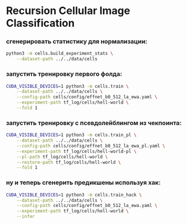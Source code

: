 # Recursion Cellular Image Classification

### сгенерировать статистику для нормализации:
```bash
python3 -m cells.build_experiment_stats \
    --dataset-path ../../data/cells
```

### запустить тренировку первого фолда:
```bash
CUDA_VISIBLE_DEVICES=1 python3 -m cells.train \
    --dataset-path ../../data/cells \
    --config-path cells/config/effnet_b0_512_la_ewa.yaml \
    --experiment-path tf_log/cells/hell-world \
    --fold 1
```

### запустить тренировку c псевдолейблингом из чекпоинта:
```bash
CUDA_VISIBLE_DEVICES=1 python3 -m cells.train_pl \
    --dataset-path ../../data/cells \
    --config-path cells/config/effnet_b0_512_la_ewa_pl.yaml \
    --experiment-path tf_log/cells/hell-world-pl \
    --pl-path tf_log/cells/hell-world \
    --restore-path tf_log/cells/hell-world \
    --fold 1
```

### ну и теперь сгенерить предикшены используя хак:
```bash
CUDA_VISIBLE_DEVICES=1 python3 -m cells.train_hack \
    --dataset-path ../../data/cells \
    --config-path cells/config/effnet_b0_512_la_ewa.yaml \
    --experiment-path tf_log/cells/hell-world \
    --infer
```
